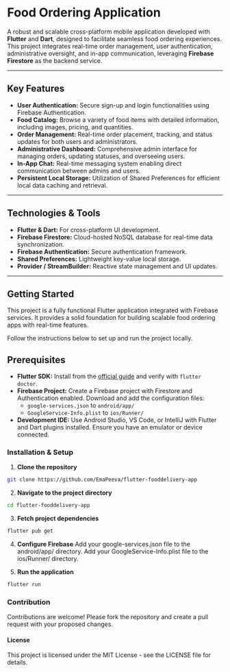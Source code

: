 # Food Ordering Application

A robust and scalable cross-platform mobile application developed with **Flutter** and **Dart**, designed to facilitate seamless food ordering experiences. This project integrates real-time order management, user authentication, administrative oversight, and in-app communication, leveraging **Firebase Firestore** as the backend service.

---

## Key Features

- **User Authentication:** Secure sign-up and login functionalities using Firebase Authentication.
- **Food Catalog:** Browse a variety of food items with detailed information, including images, pricing, and quantities.
- **Order Management:** Real-time order placement, tracking, and status updates for both users and administrators.
- **Administrative Dashboard:** Comprehensive admin interface for managing orders, updating statuses, and overseeing users.
- **In-App Chat:** Real-time messaging system enabling direct communication between admins and users.
- **Persistent Local Storage:** Utilization of Shared Preferences for efficient local data caching and retrieval.

---

## Technologies & Tools

- **Flutter & Dart:** For cross-platform UI development.
- **Firebase Firestore:** Cloud-hosted NoSQL database for real-time data synchronization.
- **Firebase Authentication:** Secure authentication framework.
- **Shared Preferences:** Lightweight key-value local storage.
- **Provider / StreamBuilder:** Reactive state management and UI updates.

---

## Getting Started

This project is a fully functional Flutter application integrated with Firebase services. It provides a solid foundation for building scalable food ordering apps with real-time features.

Follow the instructions below to set up and run the project locally.

## Prerequisites

- **Flutter SDK:** Install from the [official guide](https://flutter.dev/docs/get-started/install) and verify with `flutter doctor`.
- **Firebase Project:** Create a Firebase project with Firestore and Authentication enabled. Download and add the configuration files:
  - `google-services.json` to `android/app/`
  - `GoogleService-Info.plist` to `ios/Runner/`
- **Development IDE:** Use Android Studio, VS Code, or IntelliJ with Flutter and Dart plugins installed. Ensure you have an emulator or device connected.


### Installation & Setup

1. **Clone the repository**

```bash
git clone https://github.com/EmaPeeva/flutter-fooddelivery-app
```

2. **Navigate to the project directory**

```bash
cd flutter-fooddelivery-app
```

3. **Fetch project dependencies**
```bash
flutter pub get
```

4. **Configure Firebase**
Add your google-services.json file to the android/app/ directory.
Add your GoogleService-Info.plist file to the ios/Runner/ directory.

5. **Run the application**
```bash
flutter run
```

### Contribution
Contributions are welcome! Please fork the repository and create a pull request with your proposed changes.

#### License
This project is licensed under the MIT License - see the LICENSE file for details.

